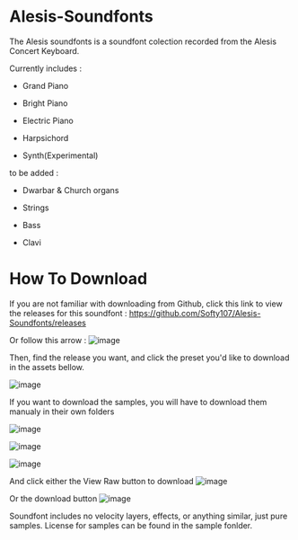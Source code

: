 # Alesis-Soundfonts
The Alesis soundfonts is a soundfont colection recorded from the Alesis Concert Keyboard.

Currently includes :

 - Grand Piano

 - Bright Piano

 - Electric Piano

 - Harpsichord

 - Synth(Experimental)



to be added : 

 - Dwarbar & Church organs

 - Strings

 - Bass

 - Clavi

# How To Download

If you are not familiar with downloading from Github, click this link to view the releases for this soundfont : https://github.com/Softy107/Alesis-Soundfonts/releases

Or follow this arrow : ![image](https://github.com/Softy107/Alesis-Soundfonts/assets/103595729/64130c52-2709-43ae-8e02-0e80511e2863)

Then, find the release you want, and click the preset you'd like to download in the assets bellow.

![image](https://github.com/Softy107/Alesis-Soundfonts/assets/103595729/b8ae5f35-accf-4e0c-98bb-43f818380f93)

If you want to download the samples, you will have to download them manualy in their own folders

![image](https://github.com/Softy107/Alesis-Soundfonts/assets/103595729/c5777170-c79d-4f82-8140-04328ebbcf4f)

![image](https://github.com/Softy107/Alesis-Soundfonts/assets/103595729/f146669e-2c8d-47f4-8aa1-e566a84a78e4)

![image](https://github.com/Softy107/Alesis-Soundfonts/assets/103595729/6c3dcc77-f905-4b86-a7a8-031ef9e88e5a)

And click either the View Raw button to download
![image](https://github.com/Softy107/Alesis-Soundfonts/assets/103595729/1232acc0-0773-4f8e-a706-df0536b40fa0)

Or the download button
![image](https://github.com/Softy107/Alesis-Soundfonts/assets/103595729/c84f040a-6a40-4db9-91b4-180fbe384584)



Soundfont includes no velocity layers, effects, or anything similar, just pure samples.
License for samples can be found in the sample fonlder.
